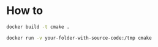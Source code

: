 # How to

```bash
docker build -t cmake .

docker run -v your-folder-with-source-code:/tmp cmake
```
